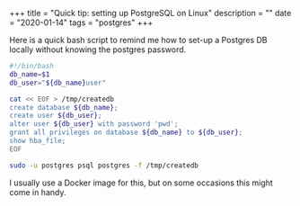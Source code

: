 +++
title = "Quick tip: setting up PostgreSQL on Linux"
description = ""
date = "2020-01-14"
tags = "postgres"
+++

Here is a quick bash script to remind me how to set-up a Postgres DB locally
without knowing the postgres password.

```bash
#!/bin/bash
db_name=$1
db_user="${db_name}user"

cat << EOF > /tmp/createdb
create database ${db_name};
create user ${db_user};
alter user ${db_user} with password 'pwd';
grant all privileges on database ${db_name} to ${db_user};
show hba_file;
EOF

sudo -u postgres psql postgres -f /tmp/createdb
```

I usually use a Docker image for this, but on some occasions
this might come in handy.
